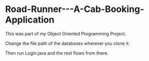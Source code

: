 # Road-Runner---A-Cab-Booking-Application

This was part of my Object Oriented Programming Project.

Change the file path of the databases wherever you clone it.

Then run Login.java and the rest flows from there.

